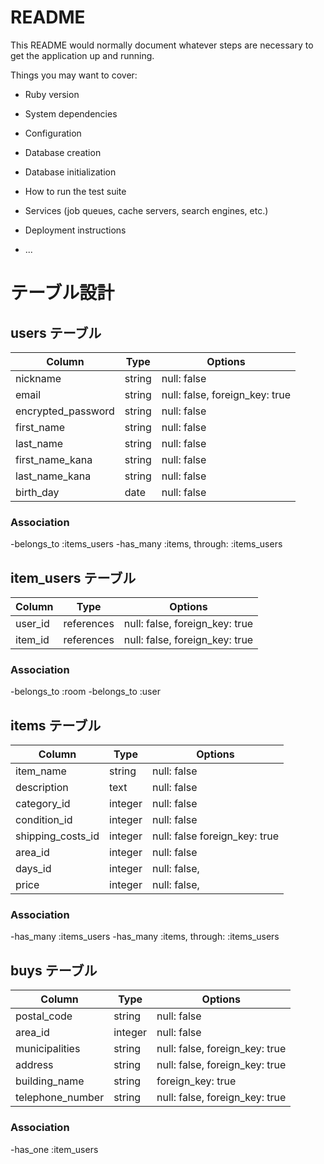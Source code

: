 # README

This README would normally document whatever steps are necessary to get the
application up and running.

Things you may want to cover:

* Ruby version

* System dependencies

* Configuration

* Database creation

* Database initialization

* How to run the test suite

* Services (job queues, cache servers, search engines, etc.)

* Deployment instructions

* ...

# テーブル設計


## users テーブル

| Column                    | Type   | Options                        |
| ------------------        | ------ | -----------                    |
| nickname                  | string | null: false                    |
| email                     | string | null: false, foreign_key: true |
| encrypted_password        | string | null: false                    |
| first_name                | string | null: false                    |
| last_name                 | string | null: false                    |
| first_name_kana           | string | null: false                    |
| last_name_kana            | string | null: false                    |
| birth_day                 | date   | null: false                    |

### Association

-belongs_to :items_users
-has_many :items, through: :items_users

## item_users テーブル

| Column    | Type       | Options                        |
| ------    | ---------- | ------------------------------ |
| user_id   | references | null: false, foreign_key: true |
| item_id   | references | null: false, foreign_key: true |

### Association

-belongs_to :room
-belongs_to :user

## items テーブル

| Column            | Type       | Options                        |
| ------            | ------     | -----------                    |
| item_name         | string     | null: false                    |
| description       | text       | null: false                    |
| category_id       | integer    | null: false                    |
| condition_id      | integer    | null: false                    |
| shipping_costs_id | integer    | null: false  foreign_key: true |
| area_id           | integer    | null: false                    |
| days_id           | integer    | null: false,                   |
| price             | integer    | null: false,                   |

### Association

-has_many :items_users
-has_many :items, through: :items_users

## buys テーブル

| Column                 | Type       | Options                         |
| ------                 | ------     | -----------                     |
| postal_code            | string     | null: false                     |
| area_id                | integer    | null: false                     |
| municipalities         | string     | null: false, foreign_key: true  |
| address                | string     | null: false, foreign_key: true  |
| building_name          | string     | foreign_key: true               |
| telephone_number       | string     | null: false, foreign_key: true  |

### Association

-has_one :item_users